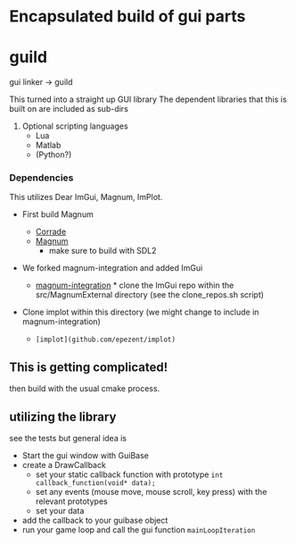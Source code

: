 # Encapsulated build of gui parts
# guild 

gui linker -> guild

This turned into a straight up GUI library
The dependent libraries that this is built on are included as sub-dirs

1. Optional scripting languages
    * Lua
    * Matlab
    * (Python?)

### Dependencies

This utilizes Dear ImGui, Magnum, ImPlot.
* First build Magnum
    * [Corrade](github.com/mosra/corrade)
    * [Magnum](github.com/mosra/magnum)
        * make sure to build with SDL2

* We forked magnum-integration and added ImGui
    *    [magnum-integration](https://github.com/kolbbond/magnum-integration)
        * clone the ImGui repo within the src/MagnumExternal directory
        (see the clone_repos.sh script)

* Clone implot within this directory (we might change to include in magnum-integration)
    *     [implot](github.com/epezent/implot)

 ## This is getting complicated!
 then build with the usual cmake process.

 ## utilizing the library
  see the tests but general idea is
 * Start the gui window with GuiBase
 * create a DrawCallback
    * set your static callback function with prototype 
        ` int callback_function(void* data); `
    * set any events (mouse move, mouse scroll, key press) with the relevant prototypes
    * set your data
* add the callback to your guibase object
* run your game loop and call the gui function `mainLoopIteration`






